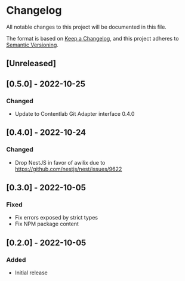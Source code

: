 # Changelog
All notable changes to this project will be documented in this file.

The format is based on [Keep a Changelog](https://keepachangelog.com/en/1.0.0/),
and this project adheres to [Semantic Versioning](https://semver.org/spec/v2.0.0.html).

## [Unreleased]

## [0.5.0] - 2022-10-25
### Changed
- Update to Contentlab Git Adapter interface 0.4.0

## [0.4.0] - 2022-10-24
### Changed
- Drop NestJS in favor of awilix due to https://github.com/nestjs/nest/issues/9622

## [0.3.0] - 2022-10-05
### Fixed
- Fix errors exposed by strict types
- Fix NPM package content

## [0.2.0] - 2022-10-05

### Added
- Initial release
